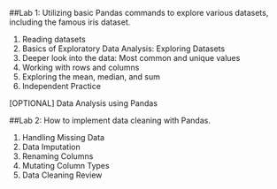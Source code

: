 ##Lab 1: Utilizing basic Pandas commands to explore various datasets, including the famous iris dataset. 

1. Reading datasets 
2. Basics of Exploratory Data Analysis: Exploring Datasets 
3. Deeper look into the data: Most common and unique values 
4. Working with rows and columns 
5. Exploring the mean, median, and sum 
6. Independent Practice 

[OPTIONAL] Data Analysis using Pandas 

##Lab 2: How to implement data cleaning with Pandas. 

1. Handling Missing Data 
2. Data Imputation 
3. Renaming Columns 
4. Mutating Column Types 
5. Data Cleaning Review 
